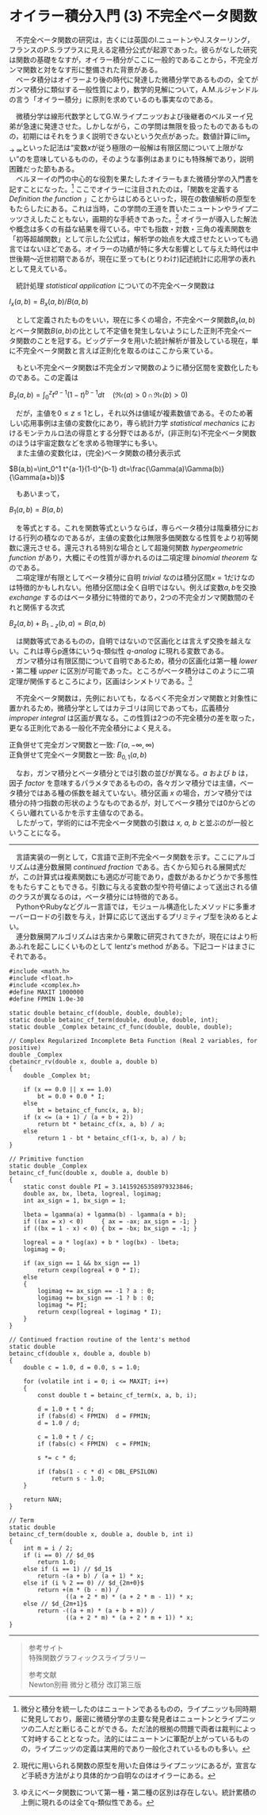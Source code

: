 # オイラー積分入門 (3) 不完全ベータ関数

　不完全ベータ関数の研究は，古くには英国のI.ニュートンやJ.スターリング，フランスのP.S.ラプラスに見える定積分公式が起源であった。彼らがなした研究は関数の基礎をなすが，オイラー積分がここに一般的であることから，不完全ガンマ関数と対をなす形に整備された背景がある。  
　ベータ積分はオイラーより後の時代に発達した微積分学であるものの，全てがガンマ積分に類似する一般性質により，数学的見解について，A.M.ルジャンドルの言う「オイラー積分」に原則を求めているのも事実なのである。  

　微積分学は線形代数学としてG.W.ライプニッツおよび後継者のベルヌーイ兄弟が急速に発達させた。しかしながら，この学問は無限を扱ったものであるものの，初期にはそれをうまく説明できないという欠点があった。数値計算に$\lim_{x \to \infty}$といった記法は“変数$x$が従う極限の一般解は有限区間について上限がない”のを意味しているものの，そのような事例はあまりにも特殊解であり，説明困難だった節もある。  
　ベルヌーイの門の中心的な役割を果たしたオイラーもまた微積分学の入門書を記すことになった。[^1] ここでオイラーに注目されたのは，「関数を定義する *Definition the function* 」ことからはじめるといった，現在の数値解析の原型をもたらしたにある。これは当時，この学問の王道を貫いたニュートンやライプニッツさえしたこともない，画期的な手続きであった。[^2] オイラーが導入した解法や概念は多くの有益な結果を得ている。中でも指数・対数・三角の複素関数を「初等超越関数」として示した公式は，解析学の始点を大成させたといっても過言ではないほどである。オイラーの功績が特に多大な影響として与えた時代は中世後期～近世初期であるが，現在に至っても(とりわけ)記述統計に応用学の表れとして見えている。  

　統計処理 *statistical application* についての不完全ベータ関数は  

$I_x(a,b)=B_x(a,b)/B(a,b)$  

　として定義されたものをいい，現在に多くの場合，不完全ベータ関数$B_x(a,b)$とベータ関数$B(a,b)$の比として不定値を発生しないようにした正則不完全ベータ関数のことを冠する。ビッグデータを用いた統計解析が普及している現在，単に不完全ベータ関数と言えば正則化を取るのはここから来ている。  

　もとい不完全ベータ関数は不完全ガンマ関数のように積分区間を変数化したものである。この定義は  

$B_z(a,b)=\int_0^z t^{a-1}(1-t)^{b-1}dt\quad(\mathfrak{Re}(a)>0\,\cap\,\mathfrak{Re}(b)>0)$  

　だが，主値を$0\le z\le 1$とし，それ以外は値域が複素数値である。そのため著しい応用事例は主値の変数化にあり，専ら統計力学 *statistical mechanics* におけるモンテカルロ法の得意とする分野ではあるが，(非正則な)不完全ベータ関数のほうは宇宙定数などを求める物理学にも多い。  
　また主値の変数化は，(完全)ベータ関数の積分表示式  

$B(a,b)=\int_0^1 t^{a-1}(1-t)^{b-1} dt=\frac{\Gamma(a)\Gamma(b)}{\Gamma(a+b)}$  

　もあいまって，  

$B_1(a,b)=B(a,b)$  

　を等式とする。これを関数等式というならば，専らベータ積分は階乗積分における行列の積なのであるが，主値の変数化は無限多価関数なる性質をより初等関数に還元させる。還元される特別な場合として超幾何関数 *hypergeometric function* があり，大概にその性質が導かれるのは二項定理 *binomial theorem* なのである。  
　二項定理が有限としてベータ積分に自明 *trivial* なのは積分区間$x=1$だけなのは特徴的かもしれない。他積分区間は全く自明ではない。例えば変数$a,b$を交換 *exchange* するのはベータ積分に特徴的であり，2つの不完全ガンマ関数間のそれと関係する次式  

$B_z(a,b)+B_{1-z}(b,a)=B(a,b)$  

　は関数等式であるものの，自明ではないので区画化とは言えず交換を越えない。これは専らp進体にいうq-類似性 *q-analog* に現れる変数である。  
　ガンマ積分は有限区間について自明であるため，積分の区画化は第一種 *lower* ・第二種 *upper* に区別が可能であった。ところがベータ積分はこのように二項定理が関係するところにより，区画はシンメトリである。[^3]  

　不完全ベータ関数は，先例においても，なるべく不完全ガンマ関数と対象性に置かれるため，微積分学としてはカテゴリは同じであっても，広義積分 *improper integral* は区画が異なる。この性質は2つの不完全積分の差を取った，更なる正則化である一般化不完全積分によく見える。  

正負併せて完全ガンマ関数と一致: $\Gamma(a, -\infty, \infty)$  
正負併せて完全ベータ関数と一致: $B_{0, 1}(a, b)$  

　なお，ガンマ積分とベータ積分とでは引数の並びが異なる。*a* および *b* は，因子 *factor* を意味するパラメタであるものの，各々ガンマ積分では主値，ベータ積分ではある種の係数を越えていない。積分区画 *x* の場合，ガンマ積分では積分の持つ指数の形状のようなものであるが，対してベータ積分では0からどのくらい離れているかを示す主値なのである。  
　したがって，学術的には不完全ベータ関数の引数は *x, a, b* と並ぶのが一般ということになる。

---

　言語実装の一例として，C言語で正則不完全ベータ関数を示す。ここにアルゴリズムは連分数展開 *continued fraction* である。古くから知られる展開式だが，この計算式は複素関数にも適応が可能であり，虚数があるかどうかで多態性をもたらすこともできる。引数に与える変数の型や符号値によって送出される値のクラスが異なるのは，ベータ積分には特徴的である。  
　PythonやRubyなどグルー言語では，モジュール構造化したメソッドに多重オーバーロードの引数を与え，計算に応じて送出するプリミティブ型を決めるとよい。  
　連分数展開アルゴリズムは古来から果敢に研究されてきたが，現在にはより桁あふれを起こしにくいものとして lentz's method がある。下記コードはまさにそれである。  

```
#include <math.h>
#include <float.h>
#include <complex.h>
#define MAXIT 1000000
#define FPMIN 1.0e-30

static double betainc_cf(double, double, double);
static double betainc_cf_term(double, double, double, int);
static double _Complex betainc_cf_func(double, double, double);

// Complex Regularized Incomplete Beta Function (Real 2 variables, for positive)
double _Complex
cbetaincr_rv(double x, double a, double b)
{
	double _Complex bt;

	if (x == 0.0 || x == 1.0)
		bt = 0.0 + 0.0 * I;
	else
		bt = betainc_cf_func(x, a, b);
	if (x <= (a + 1) / (a + b + 2))
		return bt * betainc_cf(x, a, b) / a;
	else
		return 1 - bt * betainc_cf(1-x, b, a) / b;
}

// Primitive function
static double _Complex
betainc_cf_func(double x, double a, double b)
{
	static const double PI = 3.14159265358979323846;
	double ax, bx, lbeta, logreal, logimag;
	int ax_sign = 1, bx_sign = 1;

	lbeta = lgamma(a) + lgamma(b) - lgamma(a + b);
	if ((ax = x) < 0)     { ax = -ax; ax_sign = -1; }
	if ((bx = 1 - x) < 0) { bx = -bx; bx_sign = -1; }
	
	logreal = a * log(ax) + b * log(bx) - lbeta;
	logimag = 0;
	
	if (ax_sign == 1 && bx_sign == 1)
		return cexp(logreal + 0 * I);
	else
	{
		logimag += ax_sign == -1 ? a : 0;
		logimag += bx_sign == -1 ? b : 0;
		logimag *= PI;
		return cexp(logreal + logimag * I);
	}
}

// Continued fraction routine of the lentz's method
static double
betainc_cf(double x, double a, double b)
{
	double c = 1.0, d = 0.0, s = 1.0;

	for (volatile int i = 0; i <= MAXIT; i++)
	{
		const double t = betainc_cf_term(x, a, b, i);

		d = 1.0 + t * d;
		if (fabs(d) < FPMIN)  d = FPMIN;
		d = 1.0 / d;

		c = 1.0 + t / c;
		if (fabs(c) < FPMIN)  c = FPMIN;

		s *= c * d;

		if (fabs(1 - c * d) < DBL_EPSILON)
			return s - 1.0;
	}

	return NAN;
}

// Term
static double
betainc_cf_term(double x, double a, double b, int i)
{
	int m = i / 2;
	if (i == 0) // $d_0$
		return 1.0;
	else if (i == 1) // $d_1$
		return -(a + b) / (a + 1) * x;
	else if (i % 2 == 0) // $d_{2m+0}$
		return +(m * (b - m)) /
		        ((a + 2 * m) * (a + 2 * m - 1)) * x;
	else // $d_{2m+1}$
		return -((a + m) * (a + b + m)) /
		        ((a + 2 * m) * (a + 2 * m + 1)) * x;
}
```

---

> 参考サイト  
> 特殊関数グラフィックスライブラリー  
>  
> 参考文献  
> Newton別冊 微分と積分 改訂第三版  


[^1]: 微分と積分を統一したのはニュートンであるものの，ライプニッツも同時期に発見しており，厳密に微積分学の主要な発見者はニュートンとライプニッツの二人だと断じることができる。ただ法的根拠の問題で両者は裁判によって対峙することとなった。法的にはニュートンに軍配が上がっているものの，ライプニッツの定義は実用的であり一般化されているものも多い。  
[^2]: 現代に用いられる関数の原型を用いた自体はライプニッツにあるが，宣言など手続き方法がより具体的かつ自明なのはオイラーにある。  
[^3]: ゆえにベータ関数について第一種・第二種の区別は存在しない。統計累積の上側に現れるのは全てq-類似性である。  
